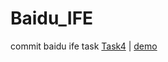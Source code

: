 # Baidu_IFE
commit baidu ife task
    [Task4](https://github.com/Djanck/Baidu_IFE/tree/master/task4) | [demo](https://djanck.github.io/Baidu_IFE/task4/task4.html)
